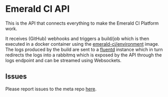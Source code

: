 Emerald CI API
==============

This is the API that connects everything to make the Emerald CI Platform work.

It receives (GitHub) webhooks and triggers a build/job which is then executed
in a docker container using the
[emerald-ci/environment](https://github.com/emerald-ci/environment) image. The
logs produced by the build are sent to a
[fluentd](https://github.com/emerald-ci/fluentd) instance which in turn
redirects the logs into a rabbitmq which is exposed by the API through the logs
endpoint and can be streamed using Websockets.

Issues
------

Please report issues to the meta repo [here](https://github.com/emerald-ci/Emerald-CI/issues).
